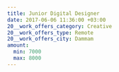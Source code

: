 ```yaml
---
title: Junior Digital Designer
date: 2017-06-06 11:36:00 +03:00
20__work_offers_category: Creative
20__work_offers_type: Remote
20__work_offers_city: Dammam
amount:
  min: 7000
  max: 8000
---
```



